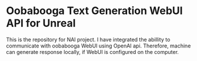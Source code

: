 # Oobabooga Text Generation WebUI API for Unreal
 This is the repository for NAI project. I have integrated the abillity to communicate with oobabooga WebUI using OpenAI api. Therefore, machine can generate response locally, if WebUI is configured on the computer.

